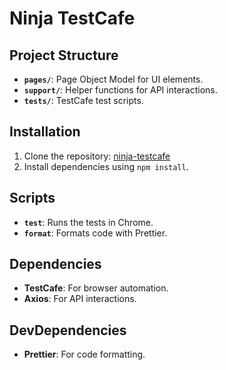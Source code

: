 # Ninja TestCafe

## Project Structure

- **`pages/`**: Page Object Model for UI elements.
- **`support/`**: Helper functions for API interactions.
- **`tests/`**: TestCafe test scripts.

## Installation

1. Clone the repository:
   [ninja-testcafe](https://github.com/lucas-porto1/ninja-testcafe)
2. Install dependencies using `npm install`.

## Scripts

- **`test`**: Runs the tests in Chrome.
- **`format`**: Formats code with Prettier.

## Dependencies

- **TestCafe**: For browser automation.
- **Axios**: For API interactions.

## DevDependencies

- **Prettier**: For code formatting.
